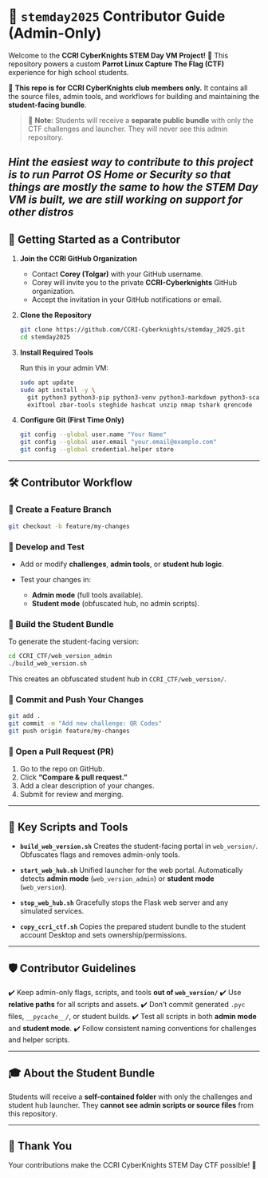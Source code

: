 # 🌟 `stemday2025` Contributor Guide (Admin-Only)

Welcome to the **CCRI CyberKnights STEM Day VM Project!** 🎉
This repository powers a custom **Parrot Linux Capture The Flag (CTF)** experience for high school students.

👥 **This repo is for CCRI CyberKnights club members only.**
It contains all the source files, admin tools, and workflows for building and maintaining the **student-facing bundle**.

> 📜 **Note:** Students will receive a **separate public bundle** with only the CTF challenges and launcher. They will never see this admin repository.

*Hint the easiest way to contribute to this project is to run Parrot OS Home or Security so that things are mostly the same to how the STEM Day VM is built, we are still working on support for other distros*
---

## 🚀 Getting Started as a Contributor

1. **Join the CCRI GitHub Organization**

   * Contact **Corey (Tolgar)** with your GitHub username.
   * Corey will invite you to the private **CCRI-Cyberknights** GitHub organization.
   * Accept the invitation in your GitHub notifications or email.

2. **Clone the Repository**

   ```bash
   git clone https://github.com/CCRI-Cyberknights/stemday_2025.git
   cd stemday2025
   ```

3. **Install Required Tools**

   Run this in your admin VM:

   ```bash
   sudo apt update
   sudo apt install -y \
     git python3 python3-pip python3-venv python3-markdown python3-scapy \
     exiftool zbar-tools steghide hashcat unzip nmap tshark qrencode
   ```

4. **Configure Git (First Time Only)**

   ```bash
   git config --global user.name "Your Name"
   git config --global user.email "your.email@example.com"
   git config --global credential.helper store
   ```

---

## 🛠 Contributor Workflow

### 🌱 Create a Feature Branch

```bash
git checkout -b feature/my-changes
```

### 📝 Develop and Test

* Add or modify **challenges**, **admin tools**, or **student hub logic**.
* Test your changes in:

  * **Admin mode** (full tools available).
  * **Student mode** (obfuscated hub, no admin scripts).

### 🔄 Build the Student Bundle

To generate the student-facing version:

```bash
cd CCRI_CTF/web_version_admin
./build_web_version.sh
```

This creates an obfuscated student hub in `CCRI_CTF/web_version/`.

### 💾 Commit and Push Your Changes

```bash
git add .
git commit -m "Add new challenge: QR Codes"
git push origin feature/my-changes
```

### 🔀 Open a Pull Request (PR)

1. Go to the repo on GitHub.
2. Click **“Compare & pull request.”**
3. Add a clear description of your changes.
4. Submit for review and merging.

---

## 📂 Key Scripts and Tools

* **`build_web_version.sh`**
  Creates the student-facing portal in `web_version/`. Obfuscates flags and removes admin-only tools.

* **`start_web_hub.sh`**
  Unified launcher for the web portal. Automatically detects **admin mode** (`web_version_admin`) or **student mode** (`web_version`).

* **`stop_web_hub.sh`**
  Gracefully stops the Flask web server and any simulated services.

* **`copy_ccri_ctf.sh`**
  Copies the prepared student bundle to the student account Desktop and sets ownership/permissions.

---

## 🛡️ Contributor Guidelines

✔️ Keep admin-only flags, scripts, and tools **out of `web_version/`**
✔️ Use **relative paths** for all scripts and assets.
✔️ Don’t commit generated `.pyc` files, `__pycache__/`, or student builds.
✔️ Test all scripts in both **admin mode** and **student mode**.
✔️ Follow consistent naming conventions for challenges and helper scripts.

---

## 🎓 About the Student Bundle

Students will receive a **self-contained folder** with only the challenges and student hub launcher.
They **cannot see admin scripts or source files** from this repository.

---

## 🙌 Thank You

Your contributions make the CCRI CyberKnights STEM Day CTF possible! 🚀

